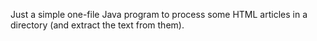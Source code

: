 Just a simple one-file Java program to process some HTML articles in a directory (and extract the text from them).